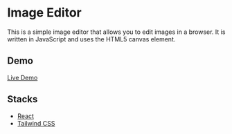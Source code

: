 # Image Editor

This is a simple image editor that allows you to edit images in a browser. It is written in JavaScript and uses the HTML5 canvas element.

## Demo

[Live Demo](https://sajin-editor.netlify.app/)

## Stacks

- [React](https://reactjs.org/)
- [Tailwind CSS](https://tailwindcss.com/)
